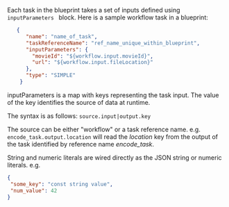 Each task in the blueprint takes a set of inputs defined using ```inputParameters ``` block.
Here is a sample workflow task in a blueprint:

``` json
   {
      "name": "name_of_task",
      "taskReferenceName": "ref_name_unique_within_blueprint",
      "inputParameters": {
        "movieId": "${workflow.input.movieId}",
        "url": "${workflow.input.fileLocation}"
      },
      "type": "SIMPLE"
    }
```
inputParameters is a map with keys representing the task input.  The value of the key identifies the source of data at runtime.  

The syntax is as follows:
```source.input|output.key```

The source can be either "workflow" or a task reference name.
e.g. ```encode_task.output.location``` will read the _location_ key from the output of the task identified by reference name _encode_task_.

String and numeric literals are wired directly as the JSON string or numeric literals.
e.g.

``` json
{
 "some_key": "const string value",
 "num_value": 42
}
```
